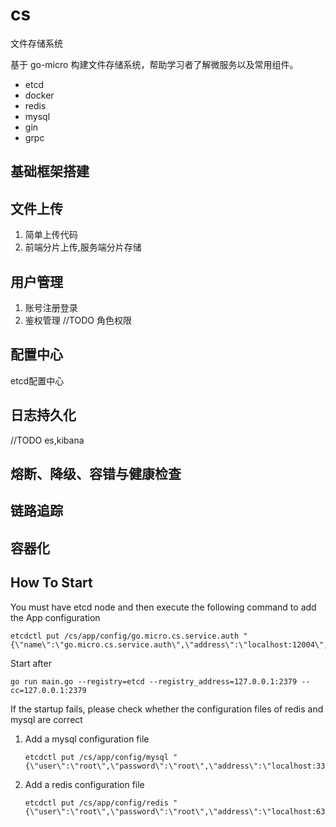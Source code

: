 # cs
文件存储系统

基于 go-micro 构建文件存储系统，帮助学习者了解微服务以及常用组件。
- etcd
- docker
- redis
- mysql
- gin
- grpc
## 基础框架搭建

## 文件上传
1. 简单上传代码
2. 前端分片上传,服务端分片存储

## 用户管理
1. 账号注册登录
2. 鉴权管理
//TODO 角色权限

## 配置中心
etcd配置中心

## 日志持久化
//TODO es,kibana

## 熔断、降级、容错与健康检查

## 链路追踪

## 容器化

## How To Start

You must have etcd node and then execute the following command to add the App configuration

```shell
etcdctl put /cs/app/config/go.micro.cs.service.auth "{\"name\":\"go.micro.cs.service.auth\",\"address\":\"localhost:12004\",\"version\":\"latest\"}"
```

Start after

```shell
go run main.go --registry=etcd --registry_address=127.0.0.1:2379 --cc=127.0.0.1:2379
```

If the startup fails, please check whether the configuration files of redis and mysql are correct

1. Add a mysql configuration file

   ```shell
   etcdctl put /cs/app/config/mysql "{\"user\":\"root\",\"password\":\"root\",\"address\":\"localhost:3306\",\"db_name\":\"cs\",\"logMode\":true}"
   ```

2. Add a redis configuration file

   ```shell
   etcdctl put /cs/app/config/redis "{\"user\":\"root\",\"password\":\"root\",\"address\":\"localhost:6379\"}"
   ```

